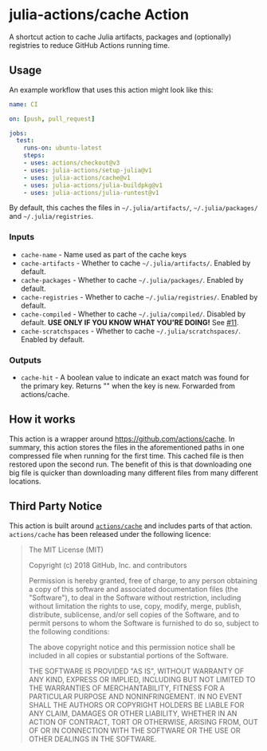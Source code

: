 # julia-actions/cache Action

A shortcut action to cache Julia artifacts, packages and (optionally) registries to reduce GitHub Actions running time.

## Usage

An example workflow that uses this action might look like this:

```yaml
name: CI

on: [push, pull_request]

jobs:
  test:
    runs-on: ubuntu-latest
    steps:
    - uses: actions/checkout@v3
    - uses: julia-actions/setup-julia@v1
    - uses: julia-actions/cache@v1
    - uses: julia-actions/julia-buildpkg@v1
    - uses: julia-actions/julia-runtest@v1
```

By default, this caches the files in `~/.julia/artifacts/`,  `~/.julia/packages/` and `~/.julia/registries`.

### Inputs

- `cache-name` - Name used as part of the cache keys
- `cache-artifacts` - Whether to cache `~/.julia/artifacts/`. Enabled by default.
- `cache-packages` - Whether to cache `~/.julia/packages/`. Enabled by default.
- `cache-registries` - Whether to cache `~/.julia/registries/`. Enabled by default.
- `cache-compiled` - Whether to cache `~/.julia/compiled/`. Disabled by default. **USE ONLY IF YOU KNOW WHAT YOU'RE DOING!** See [#11](https://github.com/julia-actions/cache/issues/11).
- `cache-scratchspaces` - Whether to cache `~/.julia/scratchspaces/`. Enabled by default.

### Outputs

- `cache-hit` - A boolean value to indicate an exact match was found for the primary key. Returns \"\" when the key is new. Forwarded from actions/cache.

## How it works

This action is a wrapper around <https://github.com/actions/cache>.
In summary, this action stores the files in the aforementioned paths in one compressed file when running for the first time.
This cached file is then restored upon the second run.
The benefit of this is that downloading one big file is quicker than downloading many different files from many different locations.

## Third Party Notice

This action is built around [`actions/cache`](https://github.com/actions/cache/) and includes parts of that action. `actions/cache` has been released under the following licence:

> The MIT License (MIT)
>
> Copyright (c) 2018 GitHub, Inc. and contributors
>
> Permission is hereby granted, free of charge, to any person obtaining a copy
> of this software and associated documentation files (the "Software"), to deal
> in the Software without restriction, including without limitation the rights
> to use, copy, modify, merge, publish, distribute, sublicense, and/or sell
> copies of the Software, and to permit persons to whom the Software is
> furnished to do so, subject to the following conditions:
>
> The above copyright notice and this permission notice shall be included in
> all copies or substantial portions of the Software.
>
> THE SOFTWARE IS PROVIDED "AS IS", WITHOUT WARRANTY OF ANY KIND, EXPRESS OR
> IMPLIED, INCLUDING BUT NOT LIMITED TO THE WARRANTIES OF MERCHANTABILITY,
> FITNESS FOR A PARTICULAR PURPOSE AND NONINFRINGEMENT. IN NO EVENT SHALL THE
> AUTHORS OR COPYRIGHT HOLDERS BE LIABLE FOR ANY CLAIM, DAMAGES OR OTHER
> LIABILITY, WHETHER IN AN ACTION OF CONTRACT, TORT OR OTHERWISE, ARISING FROM,
> OUT OF OR IN CONNECTION WITH THE SOFTWARE OR THE USE OR OTHER DEALINGS IN
> THE SOFTWARE.

